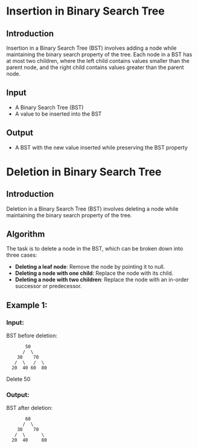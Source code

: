 # Insertion in Binary Search Tree

## Introduction
Insertion in a Binary Search Tree (BST) involves adding a node while maintaining the binary search property of the tree. Each node in a BST has at most two children, where the left child contains values smaller than the parent node, and the right child contains values greater than the parent node.

## Input
- A Binary Search Tree (BST)
- A value to be inserted into the BST

## Output
- A BST with the new value inserted while preserving the BST property

# Deletion in Binary Search Tree

## Introduction
Deletion in a Binary Search Tree (BST) involves deleting a node while maintaining the binary search property of the tree.

## Algorithm
The task is to delete a node in the BST, which can be broken down into three cases:

- **Deleting a leaf node**: Remove the node by pointing it to null.
- **Deleting a node with one child**: Replace the node with its child.
- **Deleting a node with two children**: Replace the node with an in-order successor or predecessor.

## Example 1:
### Input:
BST before deletion:
```
       50
      /  \
    30    70
   /  \   /  \
  20  40 60  80
```
Delete 50

### Output:
BST after deletion:
```
       60
      /  \
    30    70
   /  \      \
  20  40     80
```

